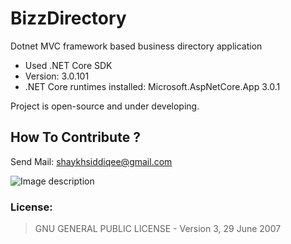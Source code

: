 # BizzDirectory
Dotnet MVC framework based business directory application
- Used .NET Core SDK
- Version:   3.0.101
- .NET Core runtimes installed: Microsoft.AspNetCore.App 3.0.1

Project is open-source and under developing.

## How To Contribute ?
Send Mail: shaykhsiddiqee@gmail.com

![Image description](https://i.imgur.com/qxwVgIU.png)


### License:
> GNU GENERAL PUBLIC LICENSE - Version 3, 29 June 2007
